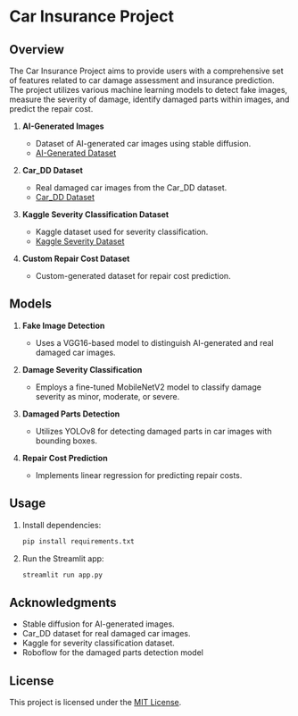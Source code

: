 # Car Insurance Project

## Overview

The Car Insurance Project aims to provide users with a comprehensive set of features related to car damage assessment and insurance prediction. The project utilizes various machine learning models to detect fake images, measure the severity of damage, identify damaged parts within images, and predict the repair cost.

1. **AI-Generated Images**
    - Dataset of AI-generated car images using stable diffusion.
    - [AI-Generated Dataset]( https://colab.research.google.com/github/woctezuma/stable-diffusion-colab/blob/main/stable_diffusion.ipynb#scrollTo=AUc4QJfE-uR9)

2. **Car_DD Dataset**
    - Real damaged car images from the Car_DD dataset.
    - [Car_DD Dataset](https://drive.google.com/file/d/1bbyqVCKZX5Ur5Zg-uKj0jD0maWAVeOLx/view)

3. **Kaggle Severity Classification Dataset**
    - Kaggle dataset used for severity classification.
    - [Kaggle Severity Dataset](https://www.kaggle.com/datasets/prajwalbhamere/car-damage-severity-dataset)

4. **Custom Repair Cost Dataset**
    - Custom-generated dataset for repair cost prediction.

## Models

1. **Fake Image Detection**
    - Uses a VGG16-based model to distinguish AI-generated and real damaged car images.

2. **Damage Severity Classification**
    - Employs a fine-tuned MobileNetV2 model to classify damage severity as minor, moderate, or severe.

3. **Damaged Parts Detection**
    - Utilizes YOLOv8 for detecting damaged parts in car images with bounding boxes.

4. **Repair Cost Prediction**
    - Implements linear regression for predicting repair costs.

## Usage

1. Install dependencies:

    ```bash
    pip install requirements.txt
    ```
2. Run the Streamlit app:

    ```bash
    streamlit run app.py
    ```

## Acknowledgments

- Stable diffusion for AI-generated images.
- Car_DD dataset for real damaged car images.
- Kaggle for severity classification dataset.
- Roboflow for the damaged parts detection model

## License

This project is licensed under the [MIT License](LICENSE).
